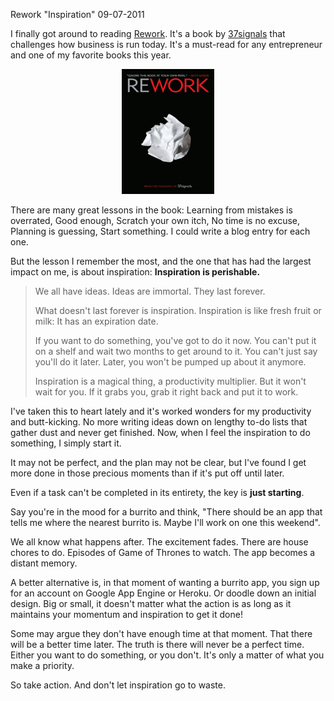 Rework "Inspiration"
09-07-2011    

I finally got around to reading [Rework][1]. It's a book by [37signals][2] that challenges how business is run today. It's a must-read for any entrepreneur and one of my favorite books this year.

<center><img class="pure-img center" src="/static/rework.png" width="148" height="200" /></center>

There are many great lessons in the book: Learning from mistakes is overrated, Good enough, Scratch your own itch, No time is no excuse, Planning is guessing, Start something. I could write a blog entry for each one.

But the lesson I remember the most, and the one that has had the largest impact on me, is about inspiration: **Inspiration is perishable.**

> We all have ideas. Ideas are immortal. They last forever.
>
> What doesn't last forever is inspiration. Inspiration is like fresh fruit or milk: It has an expiration date.
>
> If you want to do something, you've got to do it now. You can't put it on a shelf and wait two months to get around to it. You can't just say you'll do it later. Later, you won't be pumped up about it anymore.
>
> Inspiration is a magical thing, a productivity multiplier. But it won't wait for you. If it grabs you, grab it right back and put it to work.

I've taken this to heart lately and it's worked wonders for my productivity and butt-kicking. No more writing ideas down on lengthy to-do lists that gather dust and never get finished. Now, when I feel the inspiration to do something, I simply start it.

It may not be perfect, and the plan may not be clear, but I've found I get more done in those precious moments than if it's put off until later.

Even if a task can't be completed in its entirety, the key is **just starting**.

Say you're in the mood for a burrito and think, "There should be an app that tells me where the nearest burrito is. Maybe I'll work on one this weekend".

We all know what happens after. The excitement fades. There are house chores to do. Episodes of Game of Thrones to watch. The app becomes a distant memory.

A better alternative is, in that moment of wanting a burrito app, you sign up for an account on Google App Engine or Heroku. Or doodle down an initial design. Big or small, it doesn't matter what the action is as long as it maintains your momentum and inspiration to get it done!

Some may argue they don't have enough time at that moment. That there will be a better time later. The truth is there will never be a perfect time. Either you want to do something, or you don't. It's only a matter of what you make a priority.

So take action. And don't let inspiration go to waste.

[1]: http://www.amazon.com/Rework-Jason-Fried/dp/0307463745
[2]: http://37signals.com/
